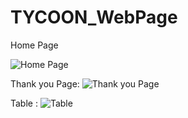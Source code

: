 # TYCOON_WebPage

Home Page

![Home Page](https://github.com/Tejas-Ladhani/TYCOON_WebPage/blob/master/1st%20page.png)

Thank you Page:
![Thank you Page](https://github.com/Tejas-Ladhani/TYCOON_WebPage/blob/master/Thank%20u.png)

Table :
![Table](https://github.com/Tejas-Ladhani/TYCOON_WebPage/blob/master/Table.png)
